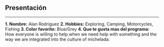 ## Presentación

---

**1. Nombre:**
Alan Rodriguez
**2. Hobbies:**
Exploring, Camping, Motorcycles, Fishing
**3. Color favorito:**
Blue/Grey
**4. Que te gusta mas del programa:**
How everyone is willing to help when we need help with something and the way we are integrated into the culture of michelada.
